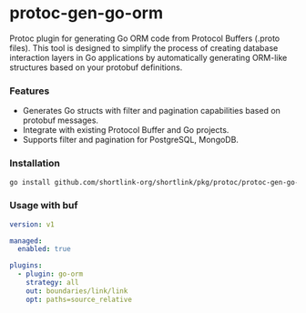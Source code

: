 # protoc-gen-go-orm

Protoc plugin for generating Go ORM code from Protocol Buffers (.proto files). 
This tool is designed to simplify the process of creating database interaction layers in Go applications 
by automatically generating ORM-like structures based on your protobuf definitions.

### Features

- Generates Go structs with filter and pagination capabilities based on protobuf messages.
- Integrate with existing Protocol Buffer and Go projects.
- Supports filter and pagination for PostgreSQL, MongoDB.

### Installation

```bash
go install github.com/shortlink-org/shortlink/pkg/protoc/protoc-gen-go-orm
```

### Usage with buf

```yaml
version: v1

managed:
  enabled: true

plugins:
  - plugin: go-orm
    strategy: all
    out: boundaries/link/link
    opt: paths=source_relative
```
